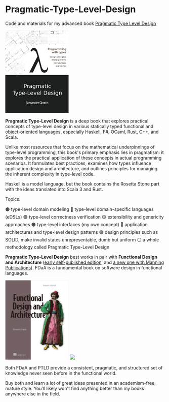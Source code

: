 # Pragmatic-Type-Level-Design

Code and materials for my advanced book [Pragmatic Type Level Design](https://leanpub.com/pragmatic-type-level-design)

<p float="left">
  <a href="https://leanpub.com/pragmatic-type-level-design">
    <img src="https://github.com/graninas/Pragmatic-Type-Level-Design/blob/39afc1d112fb8507dfdb412274b82c532ac4980c/PTLD%20cover.png" width="200"></a>
</p>

**Pragmatic Type-Level Design** is a deep book that explores practical concepts of type-level design in various statically typed functional and object-oriented languages, especially Haskell, F#, OCaml, Rust, C++, and Scala.

Unlike most resources that focus on the mathematical underpinnings of type-level programming, this book's primary emphasis lies in pragmatism: it explores the practical application of these concepts in actual programming scenarios. It formulates best practices, examines how types influence application design and architecture, and outlines principles for managing the inherent complexity in type-level code.

Haskell is a model language, but the book contains the Rosetta Stone part with the ideas translated into Scala 3 and Rust.

Topics:

🟤 type-level domain modeling
🔵 type-level domain-specific languages (eDSLs)
🟣 type-level correctness verification
🟡 extensibility and genericity approaches
🟠 type-level interfaces (my own concept)
🔴 application architectures and type-level design patterns
🟢 design principles such as SOLID, make invalid states unrepresentable, dumb but uniform
⚪️ a whole methodology called Pragmatic Type-Level Design

**Pragmatic Type-Level Design** best works in pair with **Functional Design and Architecture** ([early self-published edition](https://www.manning.com/books/functional-design-and-architecture), and [a new one with Manning Publications](https://leanpub.com/functional-design-and-architecture)). FDaA is a fundamental book on software design in functional languages.

<p float="left">
  <a href="https://www.manning.com/books/functional-design-and-architecture">
    <img src="https://github.com/graninas/Functional-Design-and-Architecture/blob/91ace7d9a3756d0472fa8b046eb345a176914a84/Manning-Publications/FDaA%20Manning%20cover.png" width="200"></a>
  <a href="https://leanpub.com/functional-design-and-architecture">
    <img src="https://github.com/graninas/functional-declarative-design-methodology/blob/9942840a5cb11c8844afa452a579031548d16225/images/FDaA_FE_cover.png" width="200"></a>
</p>

Both FDaA and PTLD provide a consistent, pragmatic, and structured set of knowledge never seen before in the functional world.

Buy both and learn a lot of great ideas presented in an academism-free, mature style. You'll likely won't find anything better than my books anywhere else in the field.
